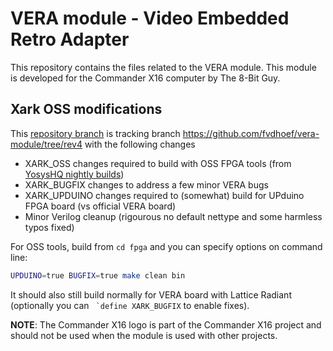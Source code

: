 # VERA module - Video Embedded Retro Adapter

This repository contains the files related to the VERA module. This module is developed for the Commander X16 computer by The 8-Bit Guy.

## Xark OSS modifications

This [repository branch](https://github.com/XarkLabs/vera-module-x/tree/oss-x) is tracking branch <https://github.com/fvdhoef/vera-module/tree/rev4> with the following changes

* XARK_OSS      changes required to build with OSS FPGA tools (from [YosysHQ nightly builds](https://github.com/YosysHQ/oss-cad-suite-build/releases/latest))
* XARK_BUGFIX   changes to address a few minor VERA bugs
* XARK_UPDUINO  changes required to (somewhat) build for UPduino FPGA board (vs official VERA board)
* Minor Verilog cleanup (rigourous no default nettype and some harmless typos fixed)

For OSS tools, build from `cd fpga` and you can specify options on command line:

```bash
UPDUINO=true BUGFIX=true make clean bin
```

It should also still build normally for VERA board with Lattice Radiant (optionally you can `` `define XARK_BUGFIX`` to enable fixes).

**NOTE**: The Commander X16 logo is part of the Commander X16 project and should not be used when the module is used with other projects.
